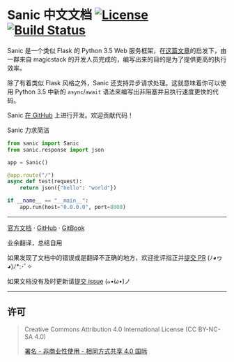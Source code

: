 # Sanic 中文文档 [![License](https://img.shields.io/badge/license-CC%20BY--NC--SA%204.0-brightgreen.svg)](https://creativecommons.org/licenses/by-nc-sa/4.0) [![Build Status](https://travis-ci.org/XuToTo/sanic-docs-zh.svg?branch=master)](https://travis-ci.org/XuToTo/sanic-docs-zh)

Sanic 是一个类似 Flask 的 Python 3.5 Web 服务框架，在[这篇文章](https://magic.io/blog/uvloop-blazing-fast-python-networking/)的启发下，由一群来自 magicstack 的开发人员完成的，编写出来的目的是为了提供更高的执行效率。

除了有着类似 Flask 风格之外，Sanic 还支持异步请求处理。这就意味着你可以使用 Python 3.5 中新的 `async`/`await` 语法来编写出非阻塞并且执行速度更快的代码。

Sanic [在 GitHub](https://github.com/channelcat/sanic/) 上进行开发。欢迎贡献代码！

Sanic 力求简洁

```python
from sanic import Sanic
from sanic.response import json

app = Sanic()

@app.route("/")
async def test(request):
    return json({"hello": "world"})

if __name__ == "__main__":
    app.run(host="0.0.0.0", port=8000)
```

---

[官方文档](http://sanic.readthedocs.io/en/latest) · [GitHub](https://github.com/XuToTo/sanic-docs-zh) · [GitBook](http://book.xutoto.im/sanic-docs-zh)

业余翻译，总结自用

如果发现了文档中的错误或是翻译不正确的地方，欢迎批评指正并[提交 PR](https://github.com/XuToTo/sanic-docs-zh/pulls) (ﾉ◕ヮ◕)ﾉ*:･ﾟ✧

如果文档没有及时更新请[提交 issue](https://github.com/XuToTo/sanic-docs-zh/issues) (๑•̀ω•́)ノ

---

## 许可

> Creative Commons Attribution 4.0 International License (CC BY-NC-SA 4.0)
>
> [署名 - 非商业性使用 - 相同方式共享 4.0 国际](https://creativecommons.org/licenses/by-nc-sa/4.0/deed.zh)
